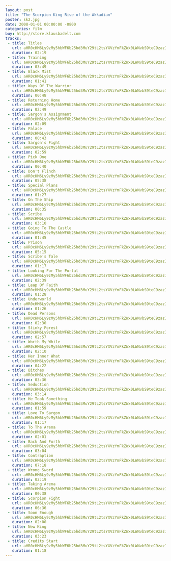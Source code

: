 ```yaml
---
layout: post
title: "The Scorpion King Rise of the Akkadian"
poster: sk2.jpg
date: 2008-01-01 00:00:00 -0800
categories: film
buy: http://store.klausbadelt.com
tracks:
 - title: Titles
   url: aHR0cHM6Ly9zMy5hbWF6b25hd3MuY29tL2tsYXVzYmFkZWx0LWNvbS9teC9zazIvMDEgVGl0bGVzLm1wMw==
   duration: 02:19
 - title: Training
   url: aHR0cHM6Ly9zMy5hbWF6b25hd3MuY29tL2tsYXVzYmFkZWx0LWNvbS9teC9zazIvMDIgVHJhaW5pbmcubXAz
   duration: 03:49
 - title: Black Mist
   url: aHR0cHM6Ly9zMy5hbWF6b25hd3MuY29tL2tsYXVzYmFkZWx0LWNvbS9teC9zazIvMDMgQmxhY2sgTWlzdC5tcDM=
   duration: 01:41
 - title: Ways Of The Warrior
   url: aHR0cHM6Ly9zMy5hbWF6b25hd3MuY29tL2tsYXVzYmFkZWx0LWNvbS9teC9zazIvMDQgV2F5cyBPZiBUaGUgV2Fycmlvci5tcDM=
   duration: 00:48
 - title: Returning Home
   url: aHR0cHM6Ly9zMy5hbWF6b25hd3MuY29tL2tsYXVzYmFkZWx0LWNvbS9teC9zazIvMDUgUmV0dXJuaW5nIEhvbWUubXAz
   duration: 02:49
 - title: Sargon's Assignment
   url: aHR0cHM6Ly9zMy5hbWF6b25hd3MuY29tL2tsYXVzYmFkZWx0LWNvbS9teC9zazIvMDYgU2FyZ29uJ3MgQXNzaWdubWVudC5tcDM=
   duration: 02:09
 - title: Palace
   url: aHR0cHM6Ly9zMy5hbWF6b25hd3MuY29tL2tsYXVzYmFkZWx0LWNvbS9teC9zazIvMDcgUGFsYWNlLm1wMw==
   duration: 00:43
 - title: Sargon's Fight
   url: aHR0cHM6Ly9zMy5hbWF6b25hd3MuY29tL2tsYXVzYmFkZWx0LWNvbS9teC9zazIvMDggU2FyZ29uJ3MgRmlnaHQubXAz
   duration: 02:59
 - title: Pick One
   url: aHR0cHM6Ly9zMy5hbWF6b25hd3MuY29tL2tsYXVzYmFkZWx0LWNvbS9teC9zazIvMDkgUGljayBPbmUubXAz
   duration: 00:40
 - title: Don't Flinch
   url: aHR0cHM6Ly9zMy5hbWF6b25hd3MuY29tL2tsYXVzYmFkZWx0LWNvbS9teC9zazIvMTAgRG9uJ3QgRmxpbmNoLm1wMw==
   duration: 05:38
 - title: Special Plans
   url: aHR0cHM6Ly9zMy5hbWF6b25hd3MuY29tL2tsYXVzYmFkZWx0LWNvbS9teC9zazIvMTEgU3BlY2lhbCBQbGFucy5tcDM=
   duration: 01:27
 - title: On The Ship
   url: aHR0cHM6Ly9zMy5hbWF6b25hd3MuY29tL2tsYXVzYmFkZWx0LWNvbS9teC9zazIvMTIgT24gVGhlIFNoaXAubXAz
   duration: 00:35
 - title: Scribe
   url: aHR0cHM6Ly9zMy5hbWF6b25hd3MuY29tL2tsYXVzYmFkZWx0LWNvbS9teC9zazIvMTMgU2NyaWJlLm1wMw==
   duration: 03:10
 - title: Going To The Castle
   url: aHR0cHM6Ly9zMy5hbWF6b25hd3MuY29tL2tsYXVzYmFkZWx0LWNvbS9teC9zazIvMTQgR29pbmcgVG8gVGhlIENhc3RsZS5tcDM=
   duration: 01:45
 - title: Prison
   url: aHR0cHM6Ly9zMy5hbWF6b25hd3MuY29tL2tsYXVzYmFkZWx0LWNvbS9teC9zazIvMTUgUHJpc29uLm1wMw==
   duration: 05:15
 - title: Scribe's Tale
   url: aHR0cHM6Ly9zMy5hbWF6b25hd3MuY29tL2tsYXVzYmFkZWx0LWNvbS9teC9zazIvMTYgU2NyaWJlJ3MgVGFsZS5tcDM=
   duration: 01:17
 - title: Looking For The Portal
   url: aHR0cHM6Ly9zMy5hbWF6b25hd3MuY29tL2tsYXVzYmFkZWx0LWNvbS9teC9zazIvMTcgTG9va2luZyBGb3IgVGhlIFBvcnRhbC5tcDM=
   duration: 02:39
 - title: Leap Of Faith
   url: aHR0cHM6Ly9zMy5hbWF6b25hd3MuY29tL2tsYXVzYmFkZWx0LWNvbS9teC9zazIvMTggTGVhcCBPZiBGYWl0aC5tcDM=
   duration: 01:28
 - title: Underworld
   url: aHR0cHM6Ly9zMy5hbWF6b25hd3MuY29tL2tsYXVzYmFkZWx0LWNvbS9teC9zazIvMTkgVW5kZXJ3b3JsZC5tcDM=
   duration: 01:26
 - title: Dead Persons
   url: aHR0cHM6Ly9zMy5hbWF6b25hd3MuY29tL2tsYXVzYmFkZWx0LWNvbS9teC9zazIvMjAgRGVhZCBQZXJzb25zLm1wMw==
   duration: 02:30
 - title: Stinky Forest
   url: aHR0cHM6Ly9zMy5hbWF6b25hd3MuY29tL2tsYXVzYmFkZWx0LWNvbS9teC9zazIvMjEgU3Rpbmt5IEZvcmVzdC5tcDM=
   duration: 02:57
 - title: Worth My While
   url: aHR0cHM6Ly9zMy5hbWF6b25hd3MuY29tL2tsYXVzYmFkZWx0LWNvbS9teC9zazIvMjIgV29ydGggTXkgV2hpbGUubXAz
   duration: 02:10
 - title: Her Inner What
   url: aHR0cHM6Ly9zMy5hbWF6b25hd3MuY29tL2tsYXVzYmFkZWx0LWNvbS9teC9zazIvMjMgSGVyIElubmVyIFdoYXQubXAz
   duration: 04:22
 - title: Bitches
   url: aHR0cHM6Ly9zMy5hbWF6b25hd3MuY29tL2tsYXVzYmFkZWx0LWNvbS9teC9zazIvMjQgQml0Y2hlcy5tcDM=
   duration: 03:36
 - title: Seduction
   url: aHR0cHM6Ly9zMy5hbWF6b25hd3MuY29tL2tsYXVzYmFkZWx0LWNvbS9teC9zazIvMjUgU2VkdWN0aW9uLm1wMw==
   duration: 03:14
 - title: He Took Something
   url: aHR0cHM6Ly9zMy5hbWF6b25hd3MuY29tL2tsYXVzYmFkZWx0LWNvbS9teC9zazIvMjYgSGUgVG9vayBTb21ldGhpbmcubXAz
   duration: 01:59
 - title: Love To Sargon
   url: aHR0cHM6Ly9zMy5hbWF6b25hd3MuY29tL2tsYXVzYmFkZWx0LWNvbS9teC9zazIvMjcgTG92ZSBUbyBTYXJnb24ubXAz
   duration: 01:17
 - title: To The Arena
   url: aHR0cHM6Ly9zMy5hbWF6b25hd3MuY29tL2tsYXVzYmFkZWx0LWNvbS9teC9zazIvMjggVG8gVGhlIEFyZW5hLm1wMw==
   duration: 02:01
 - title: Back And Forth
   url: aHR0cHM6Ly9zMy5hbWF6b25hd3MuY29tL2tsYXVzYmFkZWx0LWNvbS9teC9zazIvMjkgQmFjayBBbmQgRm9ydGgubXAz
   duration: 03:04
 - title: Contraption
   url: aHR0cHM6Ly9zMy5hbWF6b25hd3MuY29tL2tsYXVzYmFkZWx0LWNvbS9teC9zazIvMzAgQ29udHJhcHRpb24ubXAz
   duration: 07:18
 - title: Wrong Sword
   url: aHR0cHM6Ly9zMy5hbWF6b25hd3MuY29tL2tsYXVzYmFkZWx0LWNvbS9teC9zazIvMzEgV3JvbmcgU3dvcmQubXAz
   duration: 02:19
 - title: Taking Arena
   url: aHR0cHM6Ly9zMy5hbWF6b25hd3MuY29tL2tsYXVzYmFkZWx0LWNvbS9teC9zazIvMzIgVGFraW5nIEFyZW5hLm1wMw==
   duration: 00:38
 - title: Scorpion Fight
   url: aHR0cHM6Ly9zMy5hbWF6b25hd3MuY29tL2tsYXVzYmFkZWx0LWNvbS9teC9zazIvMzMgU2NvcnBpb24gRmlnaHQubXAz
   duration: 06:36
 - title: Soon Enough
   url: aHR0cHM6Ly9zMy5hbWF6b25hd3MuY29tL2tsYXVzYmFkZWx0LWNvbS9teC9zazIvMzQgU29vbiBFbm91Z2gubXAz
   duration: 02:00
 - title: New King
   url: aHR0cHM6Ly9zMy5hbWF6b25hd3MuY29tL2tsYXVzYmFkZWx0LWNvbS9teC9zazIvMzUgTmV3IEtpbmcubXAz
   duration: 03:23
 - title: Credits Start
   url: aHR0cHM6Ly9zMy5hbWF6b25hd3MuY29tL2tsYXVzYmFkZWx0LWNvbS9teC9zazIvMzYgQ3JlZGl0cyBTdGFydC5tcDM=
   duration: 01:18
---
```

